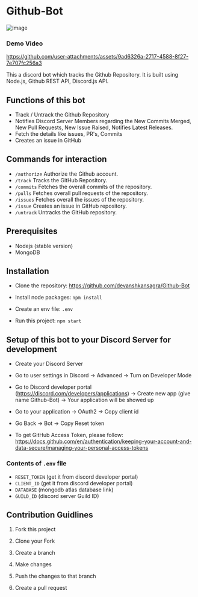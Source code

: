 # Github-Bot

![image](https://github.com/user-attachments/assets/a5390593-2528-44d2-af31-631754cef8ef)

### Demo Video
https://github.com/user-attachments/assets/9ad6326a-2717-4588-8f27-7e707fc256a3

This a discord bot which tracks the Github Repository. It is built using Node.js, Github REST API, Discord.js API.

## Functions of this bot

- Track / Untrack the Github Repository
- Notifies Discord Server Members regarding the New Commits Merged, New Pull Requests, New Issue Raised, Notifies Latest Releases.
- Fetch the details like issues, PR's, Commits
- Creates an issue in GitHub

## Commands for interaction

- `/authorize` Authorize the Github account.
- `/track` Tracks the GitHub Repository.
- `/commits` Fetches the overall commits of the repository.
- `/pulls` Fetches overall pull requests of the repository.
- `/issues` Fetches overall the issues of the repository.
- `/issue` Creates an issue in GitHub repository.
- `/untrack` Untracks the GitHub repository.

## Prerequisites

- Nodejs (stable version)
- MongoDB

## Installation

- Clone the repository: https://github.com/devanshkansagra/Github-Bot

- Install node packages: `npm install`

- Create an env file: `.env`

- Run this project: `npm start`

## Setup of this bot to your Discord Server for development

- Create your Discord Server

- Go to user settings in Discord -> Advanced -> Turn on Developer Mode

- Go to Discord developer portal (https://discord.com/developers/applications) -> Create new app (give name Github-Bot) -> Your application will be showed up

- Go to your application -> OAuth2 -> Copy client id

- Go Back -> Bot -> Copy Reset token

- To get GitHub Access Token, please follow: https://docs.github.com/en/authentication/keeping-your-account-and-data-secure/managing-your-personal-access-tokens

### Contents of `.env` file

- `RESET_TOKEN` (get it from discord developer portal)
- `CLIENT_ID` (get it from discord developer portal)
- `DATABASE` (mongodb atlas database link)
- `GUILD_ID` (discord server Guild ID)

## Contribution Guidlines

1. Fork this project

2. Clone your Fork

3. Create a branch

4. Make changes

5. Push the changes to that branch

6. Create a pull request
